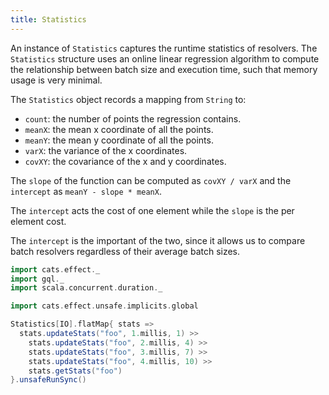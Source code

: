 ```yaml
---
title: Statistics
---
```

An instance of `Statistics` captures the runtime statistics of resolvers.
The `Statistics` structure uses an online linear regression algorithm to compute the relationship between batch size and execution time, such that memory usage is very minimal.

The `Statistics` object records a mapping from `String` to:
* `count`: the number of points the regression contains.
* `meanX`: the mean x coordinate of all the points.
* `meanY`: the mean y coordinate of all the points.
* `varX`: the variance of the x coordinates.
* `covXY`: the covariance of the x and y coordinates.

The `slope` of the function can be computed as `covXY / varX` and the `intercept` as `meanY - slope * meanX`.

The `intercept` acts the cost of one element while the `slope` is the per element cost.

The `intercept` is the important of the two, since it allows us to compare batch resolvers regardless of their average batch sizes.

```scala mdoc
import cats.effect._
import gql._
import scala.concurrent.duration._

import cats.effect.unsafe.implicits.global

Statistics[IO].flatMap{ stats =>
  stats.updateStats("foo", 1.millis, 1) >>
    stats.updateStats("foo", 2.millis, 4) >>
    stats.updateStats("foo", 3.millis, 7) >>
    stats.updateStats("foo", 4.millis, 10) >>
    stats.getStats("foo")
}.unsafeRunSync()
```
